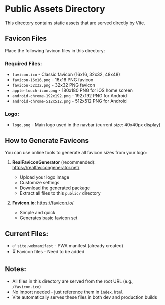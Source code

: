 # Public Assets Directory

This directory contains static assets that are served directly by Vite.

## Favicon Files

Place the following favicon files in this directory:

### Required Files:
- `favicon.ico` - Classic favicon (16x16, 32x32, 48x48)
- `favicon-16x16.png` - 16x16 PNG favicon
- `favicon-32x32.png` - 32x32 PNG favicon
- `apple-touch-icon.png` - 180x180 PNG for iOS home screen
- `android-chrome-192x192.png` - 192x192 PNG for Android
- `android-chrome-512x512.png` - 512x512 PNG for Android

### Logo:
- `logo.png` - Main logo used in the navbar (current size: 40x40px display)

## How to Generate Favicons

You can use online tools to generate all favicon sizes from your logo:

1. **RealFaviconGenerator** (recommended): https://realfavicongenerator.net/
   - Upload your logo image
   - Customize settings
   - Download the generated package
   - Extract all files to this `public/` directory

2. **Favicon.io**: https://favicon.io/
   - Simple and quick
   - Generates basic favicon set

## Current Files:
- ✅ `site.webmanifest` - PWA manifest (already created)
- ⏳ Favicon files - Need to be added

## Notes:
- All files in this directory are served from the root URL (e.g., `/favicon.ico`)
- No import needed - just reference them in `index.html`
- Vite automatically serves these files in both dev and production builds

